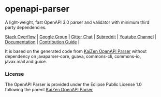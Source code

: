 # openapi-parser

A light-weight, fast OpenAPI 3.0 parser and validator with minimum third party dependencies. 

[Stack Overflow](https://stackoverflow.com/questions/tagged/light-4j) |
[Google Group](https://groups.google.com/forum/#!forum/light-4j) |
[Gitter Chat](https://gitter.im/networknt/light-rest-4j) |
[Subreddit](https://www.reddit.com/r/lightapi/) |
[Youtube Channel](https://www.youtube.com/channel/UCHCRMWJVXw8iB7zKxF55Byw) |
[Documentation](https://doc.networknt.com/library/openapi-parser/) |
[Contribution Guide](https://doc.networknt.com/contribute/) |

It is based on the generated code from [KaiZen OpenAPI Parser](https://github.com/RepreZen/KaiZen-OpenApi-Parser) without
dependency on javaparser-core, guava, commons-cli, commons-io, javax.mail and guice. 

### License

The OpenAPI Parser is provided under the Eclipse Public License 1.0 following the parent [KaiZen OpenAPI Parser](https://github.com/RepreZen/KaiZen-OpenApi-Parser)